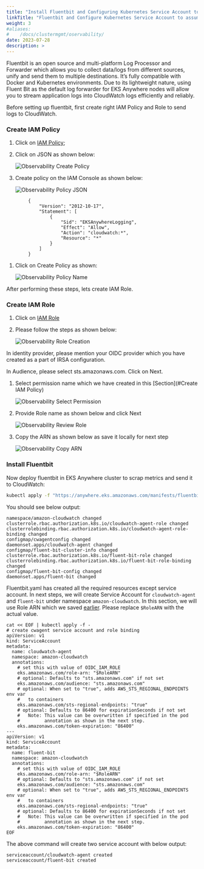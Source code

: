 ```yaml
---
title: "Install Fluentbit and Configuring Kubernetes Service Account to assume an IAM Role"
linkTitle: "Fluentbit and Configure Kubernetes Service Account to assume IAM Role"
weight: 3
#aliases:
#    /docs/clustermgmt/oservability/
date: 2023-07-28
description: >  
---
```


Fluentbit is an open source and multi-platform Log Processor and Forwarder which allows you to collect data/logs from different sources, unify and send them to multiple destinations. It’s fully compatible with Docker and Kubernetes environments. Due to its lightweight nature, using Fluent Bit as the default log forwarder for EKS Anywhere nodes will allow you to stream application logs into CloudWatch logs efficiently and reliably.

Before setting up fluentbit, first create right IAM Policy and Role to send logs to CloudWatch.

### Create IAM Policy

1. Click on [IAM Policy](https://us-east-1.console.aws.amazon.com/iamv2/home?region=us-west-2#/policies/create?step=addPermissions);
1. Click on JSON as shown below:

     ![Observability Create Policy](/images/observability_create_policy.png)
     
1. Create policy on the IAM Console as shown below:

     ![Observability Policy JSON](/images/observability_policy_json.png)

```
        {
            "Version": "2012-10-17",
            "Statement": [
                {
                    "Sid": "EKSAnywhereLogging",
                    "Effect": "Allow",
                    "Action": "cloudwatch:*",
                    "Resource": "*"
                }
            ]
        }
```
1. Click on Create Policy as shown:

     ![Observability Policy Name](/images/observability_policy_name.png)

After performing these steps, lets create IAM Role.

### Create IAM Role

1. Click on [IAM Role](https://us-east-1.console.aws.amazon.com/iamv2/home?region=us-west-2#/roles/create?step=selectEntities)

1. Please follow the steps as shown below:

     ![Observability Role Creation](/images/observability_role_creation.png)

In identity provider, please mention your OIDC provider which you have created as a part of IRSA configuration.

In Audience, please select sts.amazonaws.com. Click on Next.

1. Select permission name which we have created in this [Section](#Create IAM Policy)

     ![Observability Select Permission](/images/observability_select_permission.png)

1. Provide Role name as shown below and click Next

     ![Observability Review Role](/images/observability_review_role.png)

1. Copy the ARN as shown below as save it locally for next step

     ![Observability Copy ARN](/images/observability_arn_copy.png)

### Install Fluentbit

Now deploy fluentbit in EKS Anywhere cluster to scrap metrics and send it to CloudWatch:

```bash
kubectl apply -f "https://anywhere.eks.amazonaws.com/manifests/fluentbit.yaml"
```

You should see below output:

```
namespace/amazon-cloudwatch changed
clusterrole.rbac.authorization.k8s.io/cloudwatch-agent-role changed
clusterrolebinding.rbac.authorization.k8s.io/cloudwatch-agent-role-binding changed
configmap/cwagentconfig changed
daemonset.apps/cloudwatch-agent changed
configmap/fluent-bit-cluster-info changed
clusterrole.rbac.authorization.k8s.io/fluent-bit-role changed
clusterrolebinding.rbac.authorization.k8s.io/fluent-bit-role-binding changed
configmap/fluent-bit-config changed
daemonset.apps/fluent-bit changed
```

Fluentbit.yaml has created all the required resources except service account. In next steps, we will create Service Account for `cloudwatch-agent` and `fluent-bit` under namespace `amazon-cloudwatch`. In this section, we will use Role ARN which we saved [earlier](#create-iam-role). Please replace `$RoleARN` with the actual value.

```
cat << EOF | kubectl apply -f -
# create cwagent service account and role binding
apiVersion: v1
kind: ServiceAccount
metadata:
  name: cloudwatch-agent
  namespace: amazon-cloudwatch
  annotations:
    # set this with value of OIDC_IAM_ROLE
    eks.amazonaws.com/role-arn: "$RoleARN"
    # optional: Defaults to "sts.amazonaws.com" if not set
    eks.amazonaws.com/audience: "sts.amazonaws.com"
    # optional: When set to "true", adds AWS_STS_REGIONAL_ENDPOINTS env var
    #   to containers
    eks.amazonaws.com/sts-regional-endpoints: "true"
    # optional: Defaults to 86400 for expirationSeconds if not set
    #   Note: This value can be overwritten if specified in the pod
    #         annotation as shown in the next step.
    eks.amazonaws.com/token-expiration: "86400"
---
apiVersion: v1
kind: ServiceAccount
metadata:
  name: fluent-bit
  namespace: amazon-cloudwatch
  annotations:
    # set this with value of OIDC_IAM_ROLE
    eks.amazonaws.com/role-arn: "$RoleARN"
    # optional: Defaults to "sts.amazonaws.com" if not set
    eks.amazonaws.com/audience: "sts.amazonaws.com"
    # optional: When set to "true", adds AWS_STS_REGIONAL_ENDPOINTS env var
    #   to containers
    eks.amazonaws.com/sts-regional-endpoints: "true"
    # optional: Defaults to 86400 for expirationSeconds if not set
    #   Note: This value can be overwritten if specified in the pod
    #         annotation as shown in the next step.
    eks.amazonaws.com/token-expiration: "86400"
EOF
```
The above command will create two service account with below output:

```
serviceaccount/cloudwatch-agent created
serviceaccount/fluent-bit created
```

